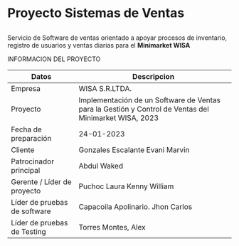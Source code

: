 # Proyecto Sistemas de Ventas
## 
Servicio de Software de ventas orientado a apoyar procesos de inventario, registro de usuarios  y ventas diarias para el **Minimarket WISA**

INFORMACION DEL PROYECTO

Datos | Descripcion
------------------- | ------------------------------------------------------
Empresa | WISA S.R.LTDA.
Proyecto | Implementación de un Software de Ventas para la Gestión y Control de Ventas del Minimarket WISA, 2023
Fecha de preparación | 24-01-2023
Cliente | Gonzales Escalante Evani Marvin
Patrocinador principal | Abdul Waked
Gerente / Líder de proyecto | Puchoc Laura Kenny William
Líder de pruebas de software | Capacoila Apolinario. Jhon Carlos
Líder de pruebas de Testing | Torres Montes, Alex

